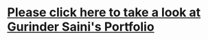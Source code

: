 # [Please click here to take a look at Gurinder Saini's Portfolio](https://jujharit.github.io/portfolio/)
